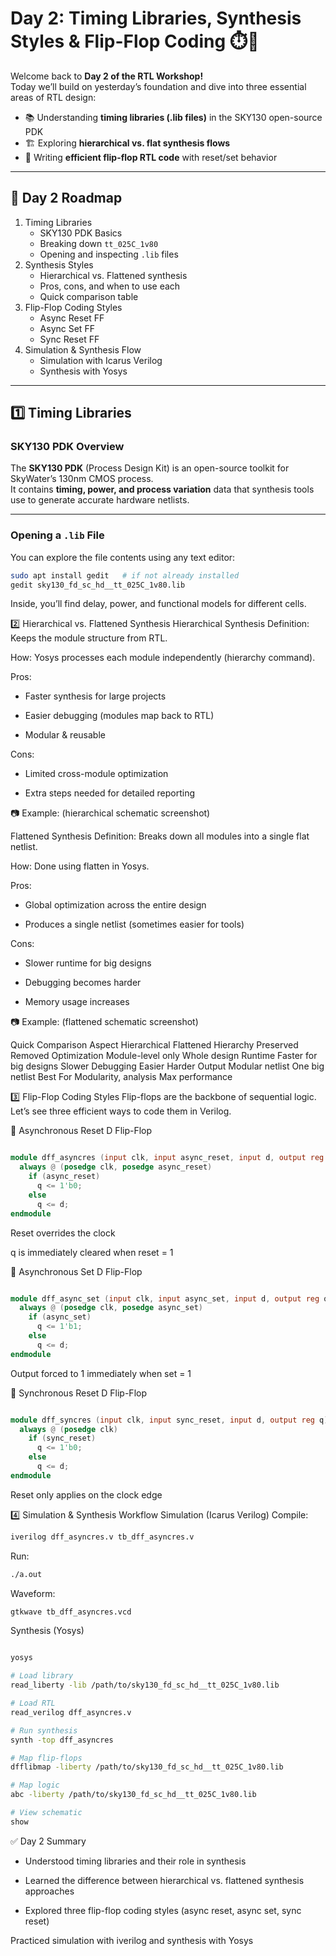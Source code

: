 # Day 2: Timing Libraries, Synthesis Styles & Flip-Flop Coding ⏱️🔧

Welcome back to **Day 2 of the RTL Workshop!**  
Today we’ll build on yesterday’s foundation and dive into three essential areas of RTL design:

- 📚 Understanding **timing libraries (.lib files)** in the SKY130 open-source PDK  
- 🏗️ Exploring **hierarchical vs. flat synthesis flows**  
- 🔄 Writing **efficient flip-flop RTL code** with reset/set behavior  

---

## 📌 Day 2 Roadmap
1. Timing Libraries  
   - SKY130 PDK Basics  
   - Breaking down `tt_025C_1v80`  
   - Opening and inspecting `.lib` files  
2. Synthesis Styles  
   - Hierarchical vs. Flattened synthesis  
   - Pros, cons, and when to use each  
   - Quick comparison table  
3. Flip-Flop Coding Styles  
   - Async Reset FF  
   - Async Set FF  
   - Sync Reset FF  
4. Simulation & Synthesis Flow  
   - Simulation with Icarus Verilog  
   - Synthesis with Yosys  

---

## 1️⃣ Timing Libraries

### SKY130 PDK Overview
The **SKY130 PDK** (Process Design Kit) is an open-source toolkit for SkyWater’s 130nm CMOS process.  
It contains **timing, power, and process variation** data that synthesis tools use to generate accurate hardware netlists.

---

### Opening a `.lib` File
You can explore the file contents using any text editor:

```bash
sudo apt install gedit   # if not already installed
gedit sky130_fd_sc_hd__tt_025C_1v80.lib
```
Inside, you’ll find delay, power, and functional models for different cells.

2️⃣ Hierarchical vs. Flattened Synthesis
Hierarchical Synthesis
Definition: Keeps the module structure from RTL.

How: Yosys processes each module independently (hierarchy command).

Pros:

- Faster synthesis for large projects

- Easier debugging (modules map back to RTL)

- Modular & reusable

Cons:

- Limited cross-module optimization

- Extra steps needed for detailed reporting

📷 Example: (hierarchical schematic screenshot)

Flattened Synthesis
Definition: Breaks down all modules into a single flat netlist.

How: Done using flatten in Yosys.

Pros:

- Global optimization across the entire design

- Produces a single netlist (sometimes easier for tools)

Cons:

- Slower runtime for big designs

- Debugging becomes harder

- Memory usage increases

📷 Example: (flattened schematic screenshot)

Quick Comparison
Aspect	Hierarchical	Flattened
Hierarchy	Preserved	Removed
Optimization	Module-level only	Whole design
Runtime	Faster for big designs	Slower
Debugging	Easier	Harder
Output	Modular netlist	One big netlist
Best For	Modularity, analysis	Max performance

3️⃣ Flip-Flop Coding Styles
Flip-flops are the backbone of sequential logic. Let’s see three efficient ways to code them in Verilog.

🔹 Asynchronous Reset D Flip-Flop
```verilog

module dff_asyncres (input clk, input async_reset, input d, output reg q);
  always @ (posedge clk, posedge async_reset)
    if (async_reset)
      q <= 1'b0;
    else
      q <= d;
endmodule
```
Reset overrides the clock

q is immediately cleared when reset = 1

🔹 Asynchronous Set D Flip-Flop
```verilog

module dff_async_set (input clk, input async_set, input d, output reg q);
  always @ (posedge clk, posedge async_set)
    if (async_set)
      q <= 1'b1;
    else
      q <= d;
endmodule
```
Output forced to 1 immediately when set = 1

🔹 Synchronous Reset D Flip-Flop
```verilog

module dff_syncres (input clk, input sync_reset, input d, output reg q);
  always @ (posedge clk)
    if (sync_reset)
      q <= 1'b0;
    else
      q <= d;
endmodule
```
Reset only applies on the clock edge

4️⃣ Simulation & Synthesis Workflow
Simulation (Icarus Verilog)
Compile:

```bash
iverilog dff_asyncres.v tb_dff_asyncres.v
```
Run:

```bash
./a.out
```
Waveform:

```bash
gtkwave tb_dff_asyncres.vcd
```


Synthesis (Yosys)
```bash

yosys

# Load library
read_liberty -lib /path/to/sky130_fd_sc_hd__tt_025C_1v80.lib

# Load RTL
read_verilog dff_asyncres.v

# Run synthesis
synth -top dff_asyncres

# Map flip-flops
dfflibmap -liberty /path/to/sky130_fd_sc_hd__tt_025C_1v80.lib

# Map logic
abc -liberty /path/to/sky130_fd_sc_hd__tt_025C_1v80.lib

# View schematic
show
```


✅ Day 2 Summary
- Understood timing libraries and their role in synthesis

- Learned the difference between hierarchical vs. flattened synthesis approaches

- Explored three flip-flop coding styles (async reset, async set, sync reset)

Practiced simulation with iverilog and synthesis with Yosys
